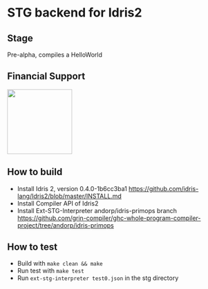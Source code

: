 # STG backend for Idris2

## Stage

Pre-alpha, compiles a HelloWorld

## Financial Support

<a href="https://www.patreon.com/AndOrP">
<img src="https://c5.patreon.com/external/logo/become_a_patron_button.png" width="150"/>
</a>

## How to build

 * Install Idris 2, version 0.4.0-1b6cc3ba1 
   https://github.com/idris-lang/Idris2/blob/master/INSTALL.md
 * Install Compiler API of Idris2
 * Install Ext-STG-Interpreter andorp/idris-primops branch
   https://github.com/grin-compiler/ghc-whole-program-compiler-project/tree/andorp/idris-primops

## How to test

 * Build with `make clean && make`
 * Run test with `make test`
 * Run `ext-stg-interpreter test0.json` in the stg directory
